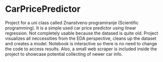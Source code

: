 # CarPricePredictor
Project for a uni class called Znanstveno programiranje (Scientific programming). It is a simple used car price predictor using linear regression. Not completely usable because the datased is quite old. 
Project visualizes all neccessities from the EDA perspective, cleans up the dataset and creates a model. Notebook is interactive so there is no need to change the code to access results.
Also, a small web scraper is included inside the project to showcase potential collecting of newer car info.

